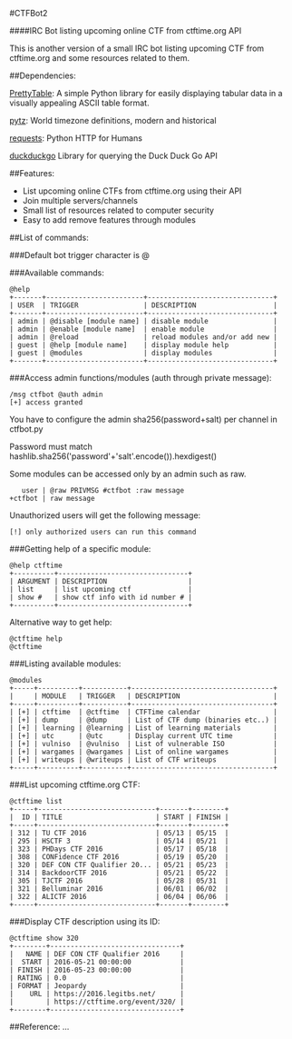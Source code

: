 #CTFBot2
 
####IRC Bot listing upcoming online CTF from ctftime.org API

This is another version of a small IRC bot listing upcoming CTF from ctftime.org and some resources related to them.

##Dependencies:

[PrettyTable](https://pypi.python.org/pypi/PrettyTable): A simple Python library for easily displaying tabular data in a visually appealing ASCII table format.

[pytz](https://pypi.python.org/pypi/pytz): World timezone definitions, modern and historical

[requests](https://pypi.python.org/pypi/requests/2.9.1): Python HTTP for Humans

[duckduckgo](https://pypi.python.org/pypi/duckduckgo/0.1) Library for querying the Duck Duck Go API

##Features:

* List upcoming online CTFs from ctftime.org using their API
* Join multiple servers/channels
* Small list of resources related to computer security
* Easy to add remove features through modules

##List of commands:

###Default bot trigger character is @

###Available commands:
```
@help                                                             
+-------+------------------------+-------------------------------+
| USER  | TRIGGER                | DESCRIPTION                   |
+-------+------------------------+-------------------------------+
| admin | @disable [module name] | disable module                |
| admin | @enable [module name]  | enable module                 |
| admin | @reload                | reload modules and/or add new |
| guest | @help [module name]    | display module help           |
| guest | @modules               | display modules               |
+-------+------------------------+-------------------------------+
```

###Access admin functions/modules (auth through private message):
```
/msg ctfbot @auth admin
[+] access granted
```

You have to configure the admin sha256(password+salt) per channel in ctfbot.py

Password must match hashlib.sha256('password'+'salt'.encode()).hexdigest()

Some modules can be accessed only by an admin such as raw.
```
   user | @raw PRIVMSG #ctfbot :raw message
+ctfbot | raw message
```

Unauthorized users will get the following message:
```
[!] only authorized users can run this command
```


###Getting help of a specific module:
```
@help ctftime
+----------+--------------------------------+
| ARGUMENT | DESCRIPTION                    |
| list     | list upcoming ctf              |
| show #   | show ctf info with id number # |
+----------+--------------------------------+
```

Alternative way to get help:
```
@ctftime help
@ctftime
```

###Listing available modules:
```
@modules                                                          
+-----+----------+-----------+-----------------------------------+
|     | MODULE   | TRIGGER   | DESCRIPTION                       |
+-----+----------+-----------+-----------------------------------+
| [+] | ctftime  | @ctftime  | CTFTime calendar                  |
| [+] | dump     | @dump     | List of CTF dump (binaries etc..) |
| [+] | learning | @learning | List of learning materials        |
| [+] | utc      | @utc      | Display current UTC time          |
| [+] | vulniso  | @vulniso  | List of vulnerable ISO            |
| [+] | wargames | @wargames | List of online wargames           |
| [+] | writeups | @writeups | List of CTF writeups              |
+-----+----------+-----------+-----------------------------------+
```

###List upcoming ctftime.org CTF:
```
@ctftime list
+-----+-----------------------------+-------+--------+ 
|  ID | TITLE                       | START | FINISH | 
+-----+-----------------------------+-------+--------+ 
| 312 | TU CTF 2016                 | 05/13 | 05/15  | 
| 295 | HSCTF 3                     | 05/14 | 05/21  | 
| 323 | PHDays CTF 2016             | 05/17 | 05/18  | 
| 308 | CONFidence CTF 2016         | 05/19 | 05/20  | 
| 320 | DEF CON CTF Qualifier 20... | 05/21 | 05/23  | 
| 314 | BackdoorCTF 2016            | 05/21 | 05/22  | 
| 305 | TJCTF 2016                  | 05/28 | 05/31  | 
| 321 | Belluminar 2016             | 06/01 | 06/02  | 
| 322 | ALICTF 2016                 | 06/04 | 06/06  | 
+-----+-----------------------------+-------+--------+ 
```

###Display CTF description using its ID:
```
@ctftime show 320
+--------+--------------------------------+
|   NAME | DEF CON CTF Qualifier 2016     |
|  START | 2016-05-21 00:00:00            |
| FINISH | 2016-05-23 00:00:00            |
| RATING | 0.0                            |
| FORMAT | Jeopardy                       |
|    URL | https://2016.legitbs.net/      |
|        | https://ctftime.org/event/320/ |
+--------+--------------------------------+
```

##Reference:
...
